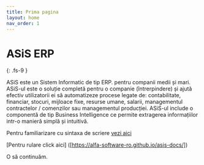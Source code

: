 ```yaml
---
title: Prima pagina
layout: home
nav_order: 1
---
```


# ASiS ERP
{: .fs-9 }

ASiS este un Sistem Informatic de tip ERP. pentru companii medii și mari. ASiS-ul este o soluție completă pentru o companie (întrerpindere) și ajută efectiv utilizatorii ei să automatizeze procese legate de: contabilitate, financiar, stocuri, mijloace fixe, resurse umane, salarii, managementul contractelor / comenzilor sau managementul producției. ASiS-ul include o componentă de tip Business Intelligence ce permite extragerea informațiilor intr-o manieră simplă și intuitivă.

Pentru familiarizare cu sintaxa de scriere [vezi aici ]([https://just-the-docs.github.io/just-the-docs/])

[Pentru rulare click aici] ([https://alfa-software-ro.github.io/asis-docs/])

O să continuăm.
